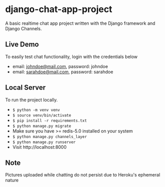 # django-chat-app-project
A basic realtime chat app project written with the Django framework and Django Channels.
## Live Demo
To easily test chat functionality, login with the credentials below
- email: johndoe@mail.com, password: johndoe
- email: sarahdoe@mail.com, password: sarahdoe
## Local Server
To run the project locally.
- `$ python -m venv venv`
- `$ source venv/bin/activate`
- `$ pip install -r requirements.txt`
- `$ python manage.py migrate`
- Make sure you have >= redis-5.0 installed on your system
- `$ python manage.py channels_layer`
- `$ python manage.py runserver`
- Visit http://localhost:8000 
## Note
Pictures uploaded while chatting do not persist due to Heroku's ephemeral nature
